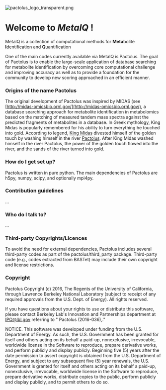 ![pactolus_logo_transparent.png](https://bitbucket.org/repo/RRLkAG/images/1324238230-pactolus_logo_transparent.png)

# Welcome to ***MetaIQ*** ! #

MetaIQ is a collection of computational methods for **Meta**bolite **I**dentification and **Q**uantification

One of the main codes currently available via MetaIQ is Pactolus. The goal of Pactolus is to enable the large-scale application of database searching for metabolite identification by overcoming core computational challenge and improving accuracy as well as to provide a foundation for the community to develop new scoring approached in an efficient manner. 

### Origins of the name Pactolus ###

The original development of Pactolus was inspired by MIDAS (see [http://midas-omicsbio.ornl.gov/](http://midas-omicsbio.ornl.gov/), a database searching approach for metabolite identification in metabolomics based on the matching of measured tandem mass spectra against the predicted fragments of metabolites in a database. In Greek mythology, King Midas is popularly remembered for his ability to turn everything he touched into gold. According to legend, [King Midas](https://en.wikipedia.org/wiki/Midas) divested himself of the golden touch by washing himself in the river [Pactolus](https://en.wikipedia.org/wiki/Pactolus). After King Midas washed himself in the river Pactolus, the power of the golden touch flowed into the river, and the sands of the river turned into gold. 

### How do I get set up? ###

Pactolus is written in pure python. The main dependencies of Pactolus are h5py, numpy, scipy, and optionally mpi4py.

### Contribution guidelines ###
...

### Who do I talk to? ###
...

### Third-party Copyrights/Licences ###

To avoid the need for external dependencies, Pactolus includes several third-party codes as part of the pactolus/third_party package. Third-party code (e.g., codes extracted from BASTet) may include their own copyright and license restrictions. 

### Copyright ###

Pactolus Copyright (c) 2016, The Regents of the University of California, through Lawrence Berkeley National Laboratory (subject to receipt of any required approvals from the U.S. Dept. of Energy).  All rights reserved.

If you have questions about your rights to use or distribute this software, please contact Berkeley Lab's Innovation and Partnerships department at IPO@lbl.gov referring to " Pactolus (2016-036),." 

NOTICE.  This software was developed under funding from the U.S. Department of Energy.  As such, the U.S. Government has been granted for itself and others acting on its behalf a paid-up, nonexclusive, irrevocable, worldwide license in the Software to reproduce, prepare derivative works, and perform publicly and display publicly.  Beginning five (5) years after the date permission to assert copyright is obtained from the U.S. Department of Energy, and subject to any subsequent five (5) year renewals, the U.S. Government is granted for itself and others acting on its behalf a paid-up, nonexclusive, irrevocable, worldwide license in the Software to reproduce, prepare derivative works, distribute copies to the public, perform publicly and display publicly, and to permit others to do so.

